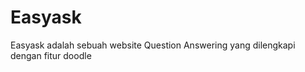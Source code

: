 Easyask
=======

Easyask adalah sebuah website Question Answering yang dilengkapi dengan fitur doodle
